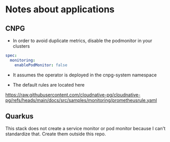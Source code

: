 # Notes about applications

## CNPG

- In order to avoid duplicate metrics, disable the podmonitor in your clusters

```yaml
spec:
  monitoring:
    enablePodMonitor: false
```

- It assumes the operator is deployed in the cnpg-system namespace

- The default rules are located here

<https://raw.githubusercontent.com/cloudnative-pg/cloudnative-pg/refs/heads/main/docs/src/samples/monitoring/prometheusrule.yaml>

## Quarkus

This stack does not create a service monitor or pod monitor because I can't standardize that. Create them outside this repo.
